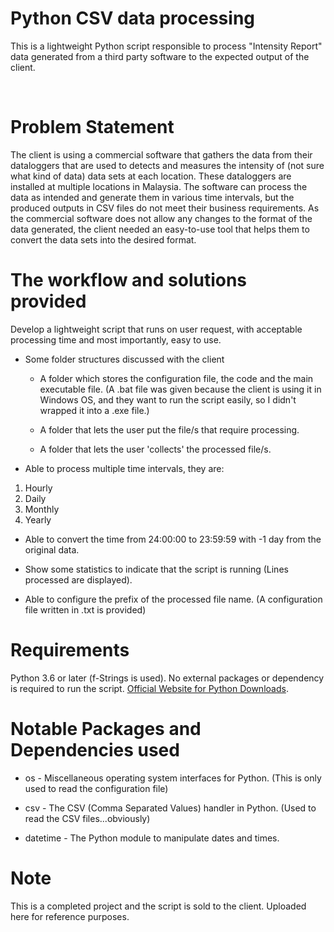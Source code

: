 # Python CSV data processing
This is a lightweight Python script responsible to process "Intensity Report" data generated from a third party software to the expected output of the client.

<br />

Problem Statement
======
The client is using a commercial software that gathers the data from their dataloggers that are used to detects and measures the intensity of (not sure what kind of data) data sets at each location. These dataloggers are installed at multiple locations in Malaysia. The software can process the data as intended and generate them in various time intervals, but the produced outputs in CSV files do not meet their business requirements. As the commercial software does not allow any changes to the format of the data generated, the client needed an easy-to-use tool that helps them to convert the data sets into the desired format.

The workflow and solutions provided
======
Develop a lightweight script that runs on user request, with acceptable processing time and most importantly, easy to use.

- Some folder structures discussed with the client
    - A folder which stores the configuration file, the code and the main executable file. (A .bat file was given because the client is using it in Windows OS, and they want to run the script easily, so I didn't wrapped it into a .exe file.)

    - A folder that lets the user put the file/s that require processing.

    - A folder that lets the user 'collects' the processed file/s.

- Able to process multiple time intervals, they are: 

1. Hourly
2. Daily
3. Monthly
4. Yearly

- Able to convert the time from 24:00:00 to 23:59:59 with -1 day from the original data.

- Show some statistics to indicate that the script is running (Lines processed are displayed).

- Able to configure the prefix of the processed file name. (A configuration file written in .txt is provided)

Requirements
======
Python 3.6 or later (f-Strings is used). No external packages or dependency is required to run the script. [Official Website for Python Downloads](https://www.python.org/downloads/).

Notable Packages and Dependencies used
======

* os - Miscellaneous operating system interfaces for Python. (This is only used to read the configuration file)

* csv - The CSV (Comma Separated Values) handler in Python. (Used to read the CSV files...obviously)

* datetime - The Python module to manipulate dates and times.

Note
======
This is a completed project and the script is sold to the client. Uploaded here for reference purposes.